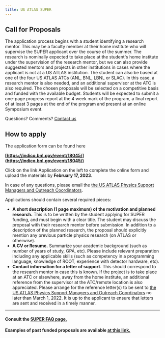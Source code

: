 ```yaml
---
title: US ATLAS SUPER
---
```


Call for Proposals
--------

The application process begins with a student identifying a research mentor. This may be a faculty member at their home institute who will supervise the SUPER applicant over the course of the summer. The research is nominally expected to take place at the student's home institute under the supervision of the research mentor, but we can also provide suggested mentors and projects in other institutions in cases where the applicant is not at a US ATLAS institution. The student can also be based at one of the four US ATLAS ATCs (ANL, BNL, LBNL or SLAC). In this case, a research mentor is also needed, and an additional supervisor at the ATC is also required. The chosen proposals will be selected on a competitive basis and funded with the available budget. Students will be expected to submit a one-page progress report at the 4 week mark of the program, a final report of at least 3 pages at the end of the program and present at an online Symposium event.  

Questions? Comments? [Contact us](mailto:verena.martinez@gmail.com,mhance@ucsc.edu,joseph.haley@okstate.edu,ketevi@bnl.gov,sarah.demers@yale.edu)

How to apply
--------

The application form can be found here

**[https://indico.bnl.gov/event/18045/](https://indico.bnl.gov/event/18045/)**

Click on the link Application on the left to complete the online form and upload the materials by **February 17, 2023**.

In case of any questions, please email the [the US ATLAS Physics Support Managers and Outreach Coordinators](mailto:joseph.haley@okstate.edu,mhance@ucsc.edu,vcavaliere@bnl.gov,ketevi@bnl.gov,sarah.demers@yale.edu).

 Applications should contain several required pieces:
* **A short description (1 page maximum) of the motivation and planned research.** This is to be written by the student applying for SUPER funding, and must begin with a clear title. The student may discuss the proposal with their research mentor before submission. In addition to a description of the planned research, the proposal should explicitly mention any previous particle physics research (on ATLAS or otherwise).
* **A CV or Resume.** Summarize your academic background (such as number of years of study, GPA, etc). Please include relevant preparation including any applicable skills (such as competency in a programming language, knowledge of ROOT, experience with detector hardware, etc).
* **Contact information for a letter of support.** This should correspond to the research mentor in case this is known. If the project is to take place at an ATC or elsewhere, away from the home institute, an additional reference from the supervisor at the ATC/remote location is also appreciated. Please arrange for the reference letter(s) to be sent to [the US ATLAS Physics Support Managers and Outreach Coordinators](mailto:verena.martinez@gmail.com,mhance@ucsc.edu,joseph.haley@okstate.edu,ketevi@bnl.gov,sarah.demers@yale.edu) no later than March 1, 2022. It is up to the applicant to ensure that letters are sent and received in a timely manner.

--------

#### Consult the [SUPER FAQ page.](../../{{site.data.locations.faq}})

#### Examples of past funded proposals are available [at this link.](../../{{site.data.locations.past}})
